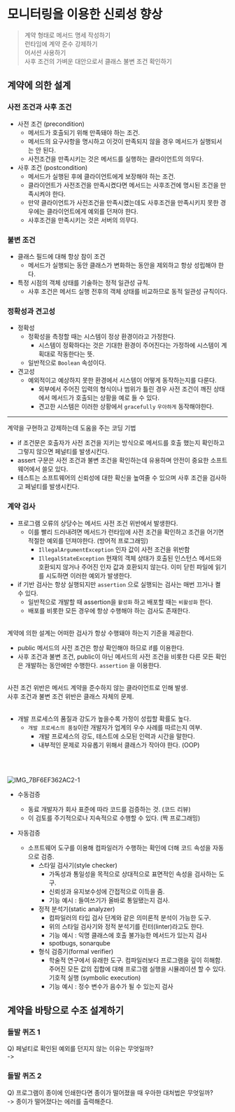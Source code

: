 # 모니터링을 이용한 신뢰성 향상

> 계약 형태로 메서드 명세 작성하기 <br>
> 런타임에 계약 준수 강제하기 <br>
> 어서션 사용하기 <br>
> 사후 조건의 가벼운 대안으로서 클래스 불변 조건 확인하기 <br>

## 계약에 의한 설계

### 사전 조건과 사후 조건

- 사전 조건 (precondition)
  - 메서드가 호출되기 위해 만족돼야 하는 조건.
  - 메서드의 요구사항을 명시하고 이것이 만족되지 않을 경우 메서드가 실행되서는 안 된다.
  - 사전조건을 만족시키는 것은 메서드를 실행하는 클라이언트의 의무다.
- 사후 조건 (postcondition)
  - 메서드가 실행된 후에 클라이언트에게 보장해야 하는 조건.
  - 클라이언트가 사전조건을 만족시켰다면 메서드는 사후조건에 명시된 조건을 만족시켜야 한다.
  - 만약 클라이언트가 사전조건을 만족시켰는데도 사후조건을 만족시키지 못한 경우에는 클라이언트에게 예외를 던져야 한다. 
  - 사후조건을 만족시키는 것은 서버의 의무다.

### 불변 조건
- 클래스 필드에 대해 항상 참이 조건
  - 메서드가 실행되는 동안 클래스가 변화하는 동안을 제외하고 항상 성립해야 한다.
- 특정 시점의 객체 상태를 기술하는 정적 일관성 규칙.
  - 사후 조건은 메서드 실행 전후의 객체 상태를 비교하므로 동적 일관성 규칙이다.

### 정확성과 견고성
- 정확성
  - 정확성을 측정할 때는 시스템이 정상 환경이라고 가정한다.
    - 시스템이 정확하다는 것은 기대한 환경이 주어진다는 가정하에 시스템이 계획대로 작동한다는 뜻.
  - 일반적으로 `Boolean` 속성이다.
- 견고성
  - 예외적이고 예상하지 못한 환경에서 시스템이 어떻게 동작하는지를 다룬다.
    - 외부에서 주어진 입력의 형식이나 범위가 틀린 경우 사전 조건이 깨진 상태에서 메서드가 호출되는 상황을 예로 들 수 있다.
    - 견고한 시스템은 이러한 상황에서 `gracefully` `우아하게` 동작해야한다. 
---
계약을 구현하고 강제하는데 도움을 주는 코딩 기법
- if 조건문은 호출자가 사전 조건을 지키는 방식으로 메서드를 호출 했는지 확인하고 그렇지 않으면 페널티를 발생시킨다.
- assert 구문은 사전 조건과 불변 조건을 확인하는데 유용하며 안전이 중요한 소프트웨어에서 쓸모 있다.
- 테스트는 소프트웨어의 신뢰성에 대한 확신을 높여줄 수 있으며 사후 조건을 검사하고 페널티를 발생시킨다.

### 계약 검사
- 프로그램 오류의 상당수는 메서드 사전 조건 위반에서 발생한다.
  - 이를 빨리 드러내려면 메서드가 런타임에 사전 조건을 확인하고 조건을 어기면 적절한 예외를 던져야한다. (방어적 프로그래밍)
    - `IllegalArgumentException` 인자 값이 사전 조건을 위반함
    - `IllegalStateException` 현재의 객체 상태가 호출된 인스턴스 메서드와 호환되지 않거나 주어진 인자 값과 호환되지 않는다. 이미 닫힌 파일에 읽기를 시도하면 이러한 예외가 발생한다. 
- if 기반 검사는 항상 실행되지만 `assertion` 으로 실행되는 검사는 매번 끄거나 켤 수 있다.
  - 일반적으로 개발할 때 assertion을 `활성화` 하고 배포할 때는 `비활성화` 한다.
  - 배포를 비롯한 모든 경우에 항상 수행해야 하는 검사도 존재한다.

<br>
계약에 의한 설계는 어떠한 검사가 항상 수행돼야 하는지 기준을 제공한다.

- public 메서드의 사전 조건은 항상 확인해야 하므로 if를 이용한다.
- 사후 조건과 불변 조건, public이 아닌 메서드의 사전 조건을 비롯한 다른 모든 확인은 개발하는 동안에만 수행한다. `assertion` 을 이용한다.

<br>
사전 조건 위반은 메서드 계약을 준수하지 않는 클라이언트로 인해 발생.
<br>
사후 조건과 불변 조건 위반은 클래스 자체의 문제.
<br>
<br>

- 개발 프로세스의 품질과 강도가 높을수록 가정이 성립할 확률도 높다.
  - `개발 프로세스의 품질`이란 개발자가 업계의 우수 사례를 따르는지 여부.
     - 개발 프로세스의 강도, 테스트에 소모된 인력과 시간을 말한다.
     - 내부적인 문제로 자유롭기 위해서 클래스가 작아야 한다. (OOP)

<br>
<br>

![IMG_7BF6EF362AC2-1](https://user-images.githubusercontent.com/73376468/152285971-6a303918-5c61-4fd8-8a7b-d0669853fffa.jpeg)

- 수동검증
  - 동료 개발자가 회사 표준에 따라 코드를 검증하는 것. (코드 리뷰)
  - 이 검토를 주기적으로나 지속적으로 수행할 수 있다. (짝 프로그래밍)

- 자동검증
  - 소프트웨어 도구를 이용해 컴파일러가 수행하는 확인에 더해 코드 속성을 자동으로 검증.
    - 스타일 검사기(style checker)
      - 가독성과 통일성을 목적으로 상대적으로 표면적인 속성을 검사하는 도구.
      - 신뢰성과 유지보수성에 간접적으로 이득을 줌.
      - 기능 예시 : 들여쓰기가 올바로 통일됐는지 검사.
    - 정적 분석기(static analyzer)
      - 컴파일러의 타입 검사 단계와 같은 의미론적 분석이 가능한 도구.
      - 위의 스타일 검사기와 정적 분석기를 린터(linter)라고도 한다.
      - 기능 예시 : 익명 클래스에 호출 불가능한 메서드가 있는지 검사
      - spotbugs, sonarqube
    - 형식 검증기(formal verifier)
      - 학술적 연구에서 유래한 도구. 컴파일러보다 프로그램을 깊이 히해함. 주어진 모든 값의 집합에 대해 프로그램 실행을 시뮬레이션 할 수 있다. 기호적 실행 (symbolic execution)
      - 기능 예시 : 정수 변수가 음수가 될 수 있는지 검사

## 계약을 바탕으로 수조 설계하기



### 돌발 퀴즈 1
Q) 페널티로 확인된 예외를 던지지 않는 이유는 무엇일까? <br>
->

### 돌발 퀴즈 2
Q) 프로그램이 종이에 인쇄한다면 종이가 떨어졌을 때 우아한 대처법은 무엇일까? <br>
-> 종이가 떨어졌다는 에러를 출력해준다.